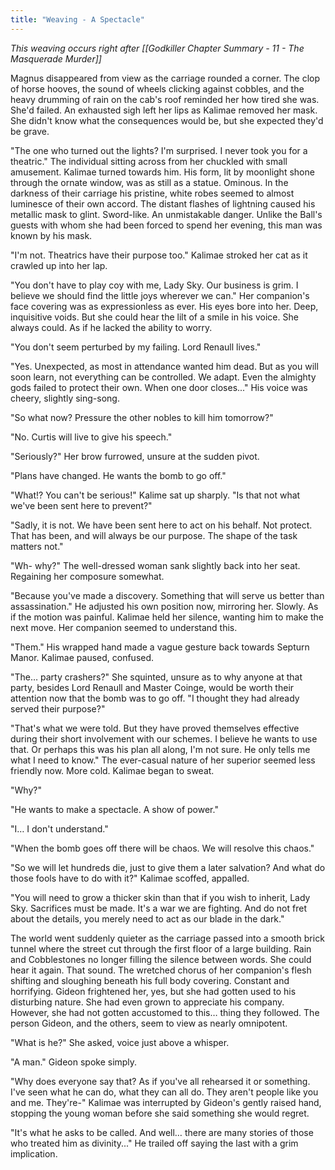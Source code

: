 ```yaml
---
title: "Weaving - A Spectacle"
---
```

*This weaving occurs right after [[Godkiller Chapter Summary - 11 - The Masquerade Murder]]*

Magnus disappeared from view as the carriage rounded a corner. The clop of horse hooves, the sound of wheels clicking against cobbles, and the heavy drumming of rain on the cab's roof reminded her how tired she was. She'd failed. An exhausted sigh left her lips as Kalimae removed her mask. She didn't know what the consequences would be, but she expected they'd be grave.

"The one who turned out the lights? I'm surprised. I never took you for a theatric." The individual sitting across from her chuckled with small amusement. Kalimae turned towards him. His form, lit by moonlight shone through the ornate window, was as still as a statue. Ominous. In the darkness of their carriage his pristine, white robes seemed to almost luminesce of their own accord. The distant flashes of lightning caused his metallic mask to glint. Sword-like. An unmistakable danger. Unlike the Ball's guests with whom she had been forced to spend her evening, this man was known by his mask.

"I'm not. Theatrics have their purpose too." Kalimae stroked her cat as it crawled up into her lap.

"You don't have to play coy with me, Lady Sky. Our business is grim. I believe we should find the little joys wherever we can." Her companion's face covering was as expressionless as ever. His eyes bore into her. Deep, inquisitive voids. But she could hear the lilt of a smile in his voice. She always could. As if he lacked the ability to worry.

"You don't seem perturbed by my failing. Lord Renaull lives."

"Yes. Unexpected, as most in attendance wanted him dead. But as you will soon learn, not everything can be controlled. We adapt. Even the almighty gods failed to protect their own. When one door closes..." His voice was cheery, slightly sing-song.

"So what now? Pressure the other nobles to kill him tomorrow?"

"No. Curtis will live to give his speech."

"Seriously?" Her brow furrowed, unsure at the sudden pivot.

"Plans have changed. He wants the bomb to go off."

"What!? You can't be serious!" Kalime sat up sharply. "Is that not what we've been sent here to prevent?"

"Sadly, it is not. We have been sent here to act on his behalf. Not protect. That has been, and will always be our purpose. The shape of the task matters not."

"Wh- why?" The well-dressed woman sank slightly back into her seat. Regaining her composure somewhat.

"Because you've made a discovery. Something that will serve us better than assassination." He adjusted his own position now, mirroring her. Slowly. As if the motion was painful. Kalimae held her silence, wanting him to make the next move. Her companion seemed to understand this.

"Them." His wrapped hand made a vague gesture back towards Septurn Manor. Kalimae paused, confused.

"The… party crashers?" She squinted, unsure as to why anyone at that party, besides Lord Renaull and Master Coinge, would be worth their attention now that the bomb was to go off. "I thought they had already served their purpose?"

"That's what we were told. But they have proved themselves effective during their short involvement with our schemes. I believe he wants to use that. Or perhaps this was his plan all along, I'm not sure. He only tells me what I need to know." The ever-casual nature of her superior seemed less friendly now. More cold. Kalimae began to sweat.

"Why?"

"He wants to make a spectacle. A show of power."

"I… I don't understand."

"When the bomb goes off there will be chaos. We will resolve this chaos."

"So we will let hundreds die, just to give them a later salvation? And what do those fools have to do with it?" Kalimae scoffed, appalled.

"You will need to grow a thicker skin than that if you wish to inherit, Lady Sky. Sacrifices must be made. It's a war we are fighting. And do not fret about the details, you merely need to act as our blade in the dark."

The world went suddenly quieter as the carriage passed into a smooth brick tunnel where the street cut through the first floor of a large building. Rain and Cobblestones no longer filling the silence between words. She could hear it again. That sound. The wretched chorus of her companion's flesh shifting and sloughing beneath his full body covering. Constant and horrifying. Gideon frightened her, yes, but she had gotten used to his disturbing nature. She had even grown to appreciate his company. However, she had not gotten accustomed to this… thing they followed. The person Gideon, and the others, seem to view as nearly omnipotent.

"What is he?" She asked, voice just above a whisper.

"A man." Gideon spoke simply.

"Why does everyone say that? As if you've all rehearsed it or something. I've seen what he can do, what they can all do. They aren't people like you and me. They're-" Kalimae was interrupted by Gideon's gently raised hand, stopping the young woman before she said something she would regret.

"It's what he asks to be called. And well… there are many stories of those who treated him as divinity..." He trailed off saying the last with a grim implication.